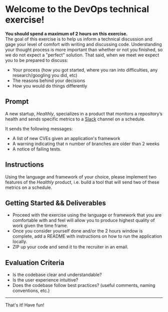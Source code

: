 # Welcome to the DevOps technical exercise!

**You should spend a maximum of 2 hours on this exercise.**   
The goal of this exercise is to help us inform a technical discussion and gage your level of comfort with writing and discussing code. Understanding your thought process is more important than whether or not you finished, so we do not expect  a "perfect" solution. That said, when we meet we expect you to be prepared to discuss:

- Your process (how you got started, where you ran into difficulties, any research/googling you did, etc)
- The reasons behind your decisions
- How you would do things differently


## Prompt

A new startup, *Healthly*, specializes in a product that monitors a repository’s health and sends specific metrics to a [Slack](https://slack.com/) channel on a schedule.

It sends the following messages:
* A list of new CVEs given an application's framework
* A warning indicating that n number of branches are older than 2 weeks
* A notice of failing tests.

## Instructions

Using the language and framework of your choice, please implement two features of the *Healthly* product, i.e. build a tool that will send two of these metrics on a schedule.

## Getting Started && Deliverables
- Proceed with the exercise using the language or framework that you are comfortable with and feel will allow you to produce highest quality of work given the time frame.
- Once you consider yourself done and/or the 2 hours window is complete, add a README with instructions on how to run the application locally.
- ZIP up your code and send it to the recruiter in an email.


## Evaluation Criteria
- Is the codebase clear and understandable?
- Is the user experience intuitive?
- Does the codebase follow best practices? (useful comments, naming conventions, etc.)

---

That's it! Have fun!
